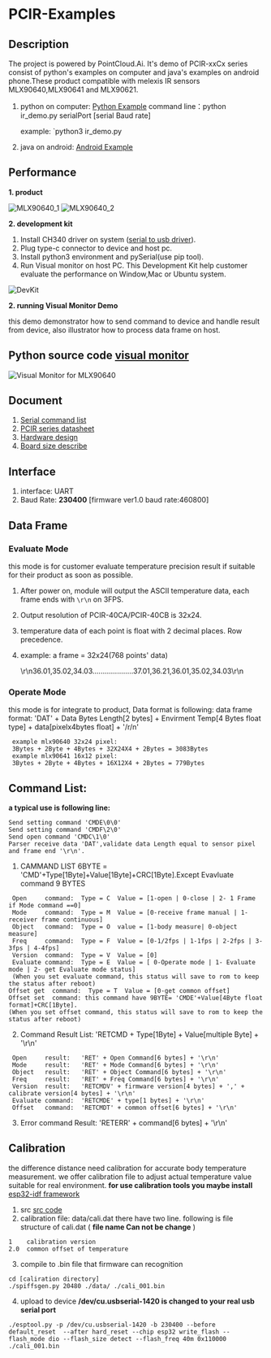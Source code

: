  #  PCIR-Examples
 
 ## Description
 
 The project is powered by PointCloud.Ai. It's demo of PCIR-xxCx series consist of python's examples on computer and java's examples on android phone.These product compatible with melexis IR sensors MLX90640,MLX90641 and MLX90621.
 
 1. python on computer: [Python Example](https://gitee.com/pointcloudai/PCIR-Examples/tree/master/visual_monitor)  command line：python ir_demo.py serialPort [serial Baud rate]
 
    example: `python3 ir_demo.py 
 
 2. java on android: [Android Example](https://gitee.com/pointcloudai/PCIR-Examples/tree/master/android_visual_monitor)
 
 ## Performance
 
  **1. product** 

![MLX90640_1](https://images.gitee.com/uploads/images/2020/0324/182357_9950db7a_5484807.png "90640_board.png")
![MLX90640_2](https://images.gitee.com/uploads/images/2020/0324/181221_ca126112_5484807.png "90640_board.png")

  **2. development kit**
1.   Install CH340 driver on system ([serial to usb driver](http://www.wch.cn/downloads/category/30.html)).
2.   Plug type-c connector to device and host pc. 
3.   Install python3 environment and pySerial(use pip tool).
3.   Run Visual monitor on host PC.
This Development Kit help customer evaluate the performance on Window,Mac or Ubuntu system.

![DevKit](https://images.gitee.com/uploads/images/2020/0324/182443_5826c56b_5484807.png "90640_devkit.png")

  **2. running Visual Monitor Demo** 

this demo demonstrator how to send command to device and handle result from device, also illustrator how to process data frame on host.
 ## Python source code [visual monitor](https://github.com/pointcloudAI/PCIR-Examples/tree/master/visual_monitor)

 ![Visual Monitor for MLX90640](https://images.gitee.com/uploads/images/2020/0317/230625_d4215c52_5484807.png "visual_monitor.png")

## Document

1.    [Serial command list](https://github.com/pointcloudAI/PCIR-Examples/blob/master/Doc/PCIR-xxCx%20series%20commands%20manual.pdf)
2.    [PCIR series datasheet](https://github.com/pointcloudAI/PCIR-Examples/tree/master/Doc)
3.    [Hardware design](https://github.com/pointcloudAI/PCIR-Examples/tree/master/Doc)
4.    [Board size describe](https://github.com/pointcloudAI/PCIR-Examples/tree/master/Doc)

## Interface
 
 1. interface: UART
 2. Baud Rate:  **230400**  [firmware ver1.0 baud rate:460800]
 
## Data Frame
 
### Evaluate Mode
 this mode is for customer evaluate temperature precision result if suitable for their product as soon as possible.
 
 1. After power on, module will output the ASCII temperature data, each frame ends with `\r\n` on 3FPS.
 
 2. Output resolution of PCIR-40CA/PCIR-40CB is 32x24.
 
 3. temperature data of each point is float with 2 decimal places. Row precedence.
 
 4. example: a frame = 32x24(768 points' data) 
 
    ​	\r\n36.01,35.02,34.03....................37.01,36.21,36.01,35.02,34.03\r\n
 
### Operate Mode
 
 this mode is for integrate to product, Data format is following:
      data frame format:  'DAT' + Data Bytes Length[2 bytes] + Envirment Temp[4 Bytes float type] + data[pixelx4bytes float] + '/r/n'

     example mlx90640 32x24 pixel:
     3Bytes + 2Byte + 4Bytes + 32X24X4 + 2Bytes = 3083Bytes
	 example mlx90641 16x12 pixel:
     3Bytes + 2Byte + 4Bytes + 16X12X4 + 2Bytes = 779Bytes
 
## Command List:
**a typical use is following line:** 

    Send setting command 'CMDE\0\0' 
    Send setting command 'CMDF\2\0'
    Send open command 'CMDC\1\0'
    Parser receive data 'DAT',validate data Length equal to sensor pixel and frame end '\r\n'.
  
 1.    CAMMAND LIST  6BYTE = 'CMD'+Type[1Byte]+Value[1Byte]+CRC[1Byte].Except Evavluate command 9 BYTES
 
     Open     command:  Type = C  Value = [1-open | 0-close | 2- 1 Frame if Mode command ==0]
     Mode     command:  Type = M  Value = [0-receive frame manual | 1-receiver frame continuous]
     Object   command:  Type = O  value = [1-body measure| 0-object measure]
     Freq     command:  Type = F  Value = [0-1/2fps | 1-1fps | 2-2fps | 3-3fps | 4-4fps]
     Version  command:  Type = V  Value = [0]
     Evaluate command:  Type = E  Value = [ 0-Operate mode | 1- Evaluate mode | 2- get Evaluate mode status]
     (When you set evaluate command, this status will save to rom to keep the status after reboot)
    Offset get  command:  Type = T  Value = [0-get common offset]
    Offset set  command: this command have 9BYTE= 'CMDE'+Value[4Byte float format]+CRC[1Byte].
    (When you set offset command, this status will save to rom to keep the status after reboot)

2.    Command Result List:  'RETCMD + Type[1Byte] + Value[multiple Byte] + '\r\n'

     Open     result:   'RET' + Open Command[6 bytes] + '\r\n'
     Mode     result:   'RET' + Mode Command[6 bytes] + '\r\n'
     Object   result:   'RET' + Object Command[6 bytes] + '\r\n'
     Freq     result:   'RET' + Freq Command[6 bytes] + '\r\n'
     Version  result:   'RETCMDV' + firmware version[4 bytes] + ',' + calibrate version[4 bytes] + '\r\n'
     Evaluate command:  'RETCMDE' + type[1 bytes] + '\r\n'
     Offset   command:  'RETCMDT' + common offset[6 bytes] + '\r\n' 

3.    Error command Result: 'RETERR' + command[6 bytes] + '\r\n'

 ## Calibration

the difference distance need calibration for accurate body temperature measurement. we offer calibration file to adjust actual temperature value suitable for real environment.  **for use calibration tools you maybe install**  [esp32-idf framework](https://docs.espressif.com/projects/esp-idf/en/stable/get-started/)

1.    src [src code](https://gitee.com/pointcloudai/PCIR-Examples/tree/master/calibration)
2.    calibration file: data/cali.dat there have two line. following is file structure of cali.dat ( **file name Can not be change** )

    1    calibration version
    2.0  common offset of temperature

3.    compile to .bin file that firmware can recognition 

    cd [caliration directory]
    ./spiffsgen.py 20480 ./data/ ./cali_001.bin

4.    upload to device **/dev/cu.usbserial-1420 is changed to your real usb serial port** 
    
    ./esptool.py -p /dev/cu.usbserial-1420 -b 230400 --before default_reset  --after hard_reset --chip esp32 write_flash --flash_mode dio --flash_size detect --flash_freq 40m 0x110000 ./cali_001.bin        
    
 


